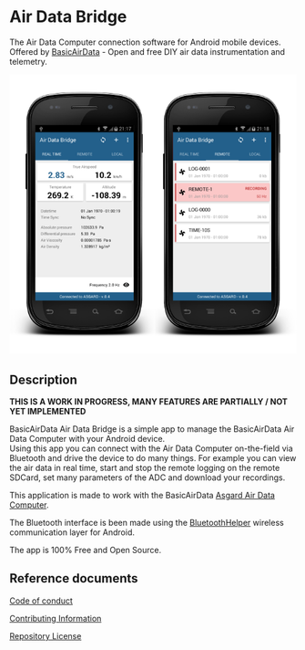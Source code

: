 # Air Data Bridge

The Air Data Computer connection software for Android mobile devices.<br>
Offered by [BasicAirData](http://www.basicairdata.eu) - Open and free DIY air data instrumentation and telemetry.

![alt tag](https://github.com/BasicAirData/AirDataBridge/blob/master/screenshots/Image_01.png)

## Description

**THIS IS A WORK IN PROGRESS, MANY FEATURES ARE PARTIALLY / NOT YET IMPLEMENTED**

BasicAirData Air Data Bridge is a simple app to manage the BasicAirData Air Data Computer with your Android device.<br>
Using this app you can connect with the Air Data Computer on-the-field via Bluetooth and drive the device to do many things. For example you can view the air data in real time, start and stop the remote logging on the remote SDCard, set many parameters of the ADC and download your recordings.

This application is made to work with the BasicAirData [Asgard Air Data Computer](https://www.basicairdata.eu/projects/airdatacomputer/asgard-adc/).

The Bluetooth interface is been made using the [BluetoothHelper](https://github.com/BasicAirData/BluetoothHelper) wireless communication layer for Android.

The app is 100% Free and Open Source.


## Reference documents

[Code of conduct](CODE_OF_CONDUCT.md)

[Contributing Information](CONTRIBUTING.md)

[Repository License](LICENSE)
